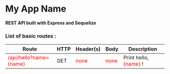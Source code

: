 # My App Name 
**REST API built with Express and Sequelize**

### List of basic routes : 
| Route | HTTP | Header(s) | Body | Description | 
|-------|------|-----------|------|-------------|
|<font color = "red">  /api/hello?name={name} </font>| GET |<font color ="red"> none </font>| <font color ="red"> none </font> | Print hello, <font color ="red"> {name} </font> !|
